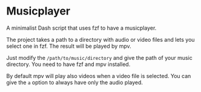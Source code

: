 # Musicplayer
A minimalist Dash script that uses fzf to have a musicplayer.

The project takes a path to a directory with audio or video files and lets you select one in fzf.
The result will be played by mpv.

Just modify the `/path/to/music/directory` and give the path of your music directory.
You need to have fzf and mpv installed.

By default mpv will play also videos when a video file is selected.
You can give the `a` option to always have only the audio played.

